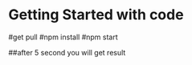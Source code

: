 # Getting Started with code

#get pull 
#npm install
#npm start

##after 5 second you will get result


